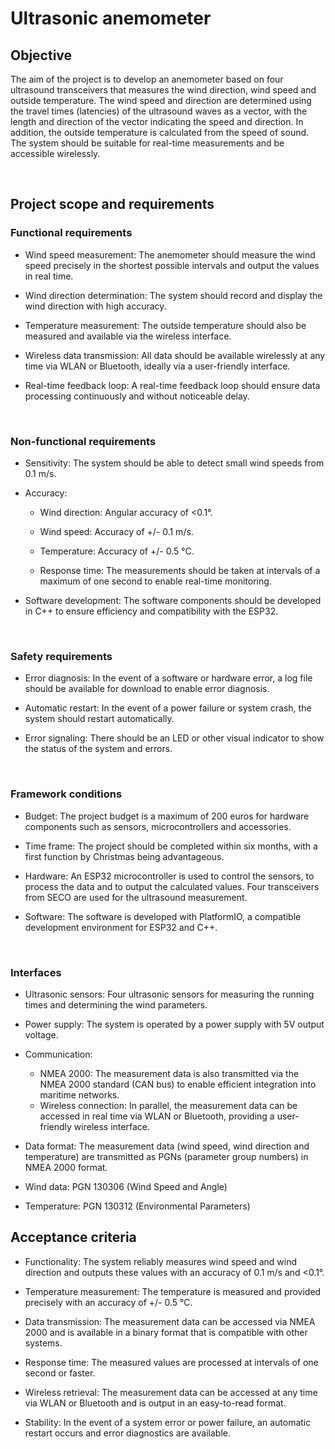 # Ultrasonic anemometer

## Objective

The aim of the project is to develop an anemometer based on four
ultrasound transceivers that measures the wind direction,
wind speed and outside temperature. The wind speed
and direction are determined using the travel times (latencies) of the
ultrasound waves as a vector, with the length and direction of the
vector indicating the speed and direction. In addition,
the outside temperature is calculated from the speed of sound. The system
should be suitable for real-time measurements and be accessible wirelessly.

 

## Project scope and requirements

### Functional requirements

-   Wind speed measurement: The anemometer should measure the
    wind speed precisely in the shortest possible intervals
    and output the values ​​in real time.

-   Wind direction determination: The system should record and display the wind direction with high
    accuracy.

-   Temperature measurement: The outside temperature should also be measured and
    available via the wireless interface.

-   Wireless data transmission: All data should be available wirelessly at any time via WLAN
    or Bluetooth, ideally via a
    user-friendly interface.

-   Real-time feedback loop: A real-time feedback loop should ensure
    data processing continuously and without noticeable delay.

 

### Non-functional requirements

-   Sensitivity: The system should be able to detect small wind speeds from 0.1
    m/s.
    
-   Accuracy:

    -   Wind direction: Angular accuracy of \<0.1°.

    -   Wind speed: Accuracy of +/- 0.1 m/s.

    -   Temperature: Accuracy of +/- 0.5 °C.

    -   Response time: The measurements should be taken at intervals of a maximum of
        one second to enable real-time monitoring.

-   Software development: The software components should be developed in C++
    to ensure efficiency and compatibility with the ESP32.

 

### Safety requirements

-   Error diagnosis: In the event of a software or hardware error,
    a log file should be available for download to enable error diagnosis.

-   Automatic restart: In the event of a power failure or system crash,
    the system should restart automatically.

-   Error signaling: There should be an LED or other visual indicator
    to show the status of the system and errors.

 

### Framework conditions

-   Budget: The project budget is a maximum of 200 euros for
    hardware components such as sensors, microcontrollers and accessories.

-   Time frame: The project should be completed within six months,
    with a first function by Christmas being advantageous.

-   Hardware: An ESP32 microcontroller is used to control the
    sensors, to process the data and to output the calculated
    values. Four transceivers from SECO are used for the ultrasound measurement.

-   Software: The software is developed with PlatformIO, a
    compatible development environment for ESP32 and C++.

 

### Interfaces

-   Ultrasonic sensors: Four ultrasonic sensors for measuring the
    running times and determining the wind parameters.

-   Power supply: The system is operated by a power supply with 5V
    output voltage.

-   Communication:

    -   NMEA 2000: The measurement data is also transmitted via the NMEA 2000 standard (CAN bus) to enable efficient 
        integration into maritime networks. 
    -   Wireless connection: In parallel, the measurement data can be accessed in real time via WLAN or Bluetooth, 
        providing a user-friendly wireless interface.

-   Data format: The measurement data (wind speed, wind direction and
    temperature) are transmitted as PGNs (parameter group numbers) in NMEA
    2000 format.

-   Wind data: PGN 130306 (Wind Speed ​​and Angle)

-   Temperature: PGN 130312 (Environmental Parameters)

## Acceptance criteria

-   Functionality: The system reliably measures wind speed and wind direction and outputs these values ​​with an accuracy 
    of 0.1 m/s and \<0.1°.

-   Temperature measurement: The temperature is measured and provided precisely with an accuracy of +/- 0.5 °C.

-   Data transmission: The measurement data can be accessed via NMEA 2000 and is available in a binary format that is 
    compatible with other systems.

-   Response time: The measured values ​​are processed at intervals of one second or faster.

-   Wireless retrieval: The measurement data can be accessed at any time via WLAN or Bluetooth and is output in an 
    easy-to-read format.

-   Stability: In the event of a system error or power failure, an automatic restart occurs and error diagnostics are 
    available.